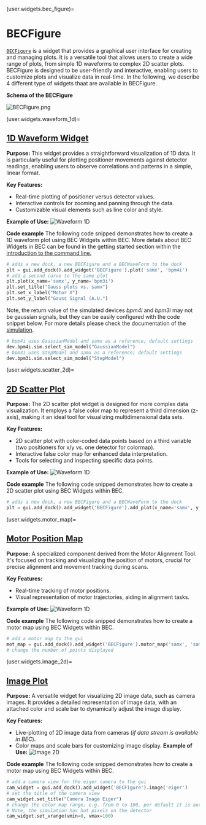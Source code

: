 (user.widgets.bec_figure)=
# BECFigure
[`BECFigure`](/api_reference/_autosummary/bec_widgets.cli.client.BECFigure) is a widget that provides a graphical user interface for creating and managing plots. It is a versatile tool that allows users to create a wide range of plots, from simple 1D waveforms to complex 2D scatter plots. BECFigure is designed to be user-friendly and interactive, enabling users to customize plots and visualize data in real-time.
In the following, we describe 4 different type of widgets thaat are available in BECFigure. 

**Schema of the BECFigure**

![BECFigure.png](BECFigure.png)

(user.widgets.waveform_1d)=
## [1D Waveform Widget](/api_reference/_autosummary/bec_widgets.cli.client.BECWaveform)

**Purpose:** This widget provides a straightforward visualization of 1D data. It is particularly useful for plotting positioner movements against detector readings, enabling users to observe correlations and patterns in a simple, linear format.

**Key Features:**
- Real-time plotting of positioner versus detector values.
- Interactive controls for zooming and panning through the data.
- Customizable visual elements such as line color and style.

**Example of Use:**
![Waveform 1D](./w1D.gif)

**Code example**
The following code snipped demonstrates how to create a 1D waveform plot using BEC Widgets within BEC. More details about BEC Widgets in BEC can be found in the getting started section within the [introduction to the command line.](user.command_line_introduction)
```python
# adds a new dock, a new BECFigure and a BECWaveForm to the dock
plt = gui.add_dock().add_widget('BECFigure').plot('samx', 'bpm4i')
# add a second curve to the same plot 
plt.plot(x_name='samx', y_name='bpm3i')
plt.set_title("Gauss plots vs. samx")
plt.set_x_label("Motor X")
plt.set_y_label("Gauss Signal (A.U.")
```
Note, the return value of the simulated devices *bpm4i* and *bpm3i* may not be gaussian signals, but they can be easily configured with the code snippet below. For more details please check the documentation of the [simulation](https://bec.readthedocs.io/en/latest/developer/devices/bec_sim.html).
```python
# bpm4i uses GaussianModel and samx as a reference; default settings
dev.bpm4i.sim.select_sim_model("GaussianModel")
# bpm3i uses StepModel and samx as a reference; default settings
dev.bpm3i.sim.select_sim_model("StepModel")
```

(user.widgets.scatter_2d)=
## [2D Scatter Plot](/api_reference/_autosummary/bec_widgets.cli.client.BECWaveform)

**Purpose:** The 2D scatter plot widget is designed for more complex data visualization. It employs a false color map to represent a third dimension (z-axis), making it an ideal tool for visualizing multidimensional data sets.

**Key Features:**

- 2D scatter plot with color-coded data points based on a third variable (two positioners for x/y vs. one detector for colormap).
- Interactive false color map for enhanced data interpretation.
- Tools for selecting and inspecting specific data points.

**Example of Use:**
![Waveform 1D](./scatter_2D.gif)

**Code example**
The following code snipped demonstrates how to create a 2D scatter plot using BEC Widgets within BEC.
```python
# adds a new dock, a new BECFigure and a BECWaveForm to the dock
plt = gui.add_dock().add_widget('BECFigure').add_plot(x_name='samx', y_name='samy', z_name='bpm4i')
```

(user.widgets.motor_map)=
## [Motor Position Map](/api_reference/_autosummary/bec_widgets.cli.client.BECMotorMap)

**Purpose:** A specialized component derived from the Motor Alignment Tool. It's focused on tracking and visualizing the position of motors, crucial for precise alignment and movement tracking during scans.

**Key Features:**
- Real-time tracking of motor positions.
- Visual representation of motor trajectories, aiding in alignment tasks.

**Example of Use:**
![Waveform 1D](./motor.gif)

**Code example**
The following code snipped demonstrates how to create a motor map using BEC Widgets within BEC.
```python
# add a motor map to the gui
mot_map = gui.add_dock().add_widget('BECFigure').motor_map('samx', 'samy')
# change the number of points displayed
```

(user.widgets.image_2d)=
## [Image Plot](/api_reference/_autosummary/bec_widgets.cli.client.BECImageItem)

**Purpose:** A versatile widget for visualizing 2D image data, such as camera images. It provides a detailed representation of image data, with an attached color and scale bar to dynamically adjust the image display.

**Key Features:**
- Live-plotting of 2D image data from cameras (*if data stream is available in BEC*).
- Color maps and scale bars for customizing image display.
**Example of Use:**
![Image 2D](./image_plot.gif)

**Code example**
The following code snipped demonstrates how to create a motor map using BEC Widgets within BEC.
```python
# add a camera view for the eiger camera to the gui
cam_widget = gui.add_dock().add_widget('BECFigure').image('eiger')
# set the title of the camera view
cam_widget.set_title("Camera Image Eiger")
# change the color map range, e.g. from 0 to 100, per default it is autoscaling
# Note, the simulation has hot pixels on the detector
cam_widget.set_vrange(vmin=0, vmax=100)
```
